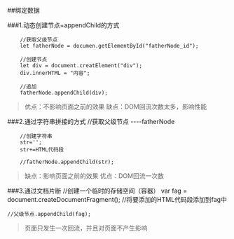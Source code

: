 ##绑定数据

###1.动态创建节点+appendChild的方式
		
		
		//获取父级节点
		let fatherNode = documen.getElementById("fatherNode_id");
		
		//创建节点
		let div = document.creatElement("div");
		div.innerHTML = "内容";
		
		//追加
		fatherNode.appendChild(div);	


> 优点：不影响页面之前的效果
> 缺点：DOM回流次数太多，影响性能


###2.通过字符串拼接的方式
		//获取父级节点 ----fatherNode
		
		//创建字符串
		str='';
		str+=HTML代码段
		
		//fatherNode.appendChild(str);
		


> 缺点：影响页面之前的效果
> 优点：DOM回流一次数





###3.通过文档片断
	//创建一个临时的存储空间（容器）
	var fag = document.createDocumentFragment();
	//将要添加的HTML代码段添加到fag中
	
	//父级节点.appendChild(fag);
	
> 页面只发生一次回流，并且对页面不产生影响
